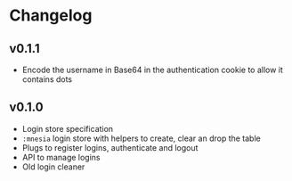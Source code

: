 # Changelog

## v0.1.1

* Encode the username in Base64 in the authentication cookie to allow it
  contains dots

## v0.1.0

* Login store specification
* `:mnesia` login store with helpers to create, clear an drop the table
* Plugs to register logins, authenticate and logout
* API to manage logins
* Old login cleaner

